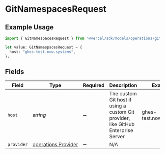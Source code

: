 # GitNamespacesRequest

## Example Usage

```typescript
import { GitNamespacesRequest } from "@vercel/sdk/models/operations/gitnamespaces.js";

let value: GitNamespacesRequest = {
  host: "ghes-test.now.systems",
};
```

## Fields

| Field                                                                             | Type                                                                              | Required                                                                          | Description                                                                       | Example                                                                           |
| --------------------------------------------------------------------------------- | --------------------------------------------------------------------------------- | --------------------------------------------------------------------------------- | --------------------------------------------------------------------------------- | --------------------------------------------------------------------------------- |
| `host`                                                                            | *string*                                                                          | :heavy_minus_sign:                                                                | The custom Git host if using a custom Git provider, like GitHub Enterprise Server | ghes-test.now.systems                                                             |
| `provider`                                                                        | [operations.Provider](../../models/operations/provider.md)                        | :heavy_minus_sign:                                                                | N/A                                                                               |                                                                                   |